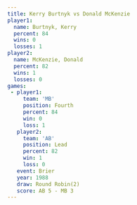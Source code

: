```yaml
---
title: Kerry Burtnyk vs Donald McKenzie
player1:                
  name: Burtnyk, Kerry  
  percent: 84           
  wins: 0               
  losses: 1             
player2:                
  name: McKenzie, Donald
  percent: 82           
  wins: 1               
  losses: 0             
games:
 - player1:          
     team: 'MB'      
     position: Fourth
     percent: 84     
     win: 0          
     loss: 1         
   player2:        
     team: 'AB'    
     position: Lead
     percent: 82   
     win: 1        
     loss: 0       
   event: Brier        
   year: 1988          
   draw: Round Robin(2)
   score: AB 5 - MB 3  
---
```

